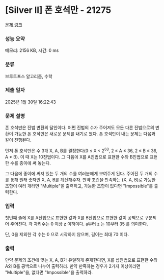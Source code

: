 # [Silver II] 폰 호석만 - 21275 

[문제 링크](https://www.acmicpc.net/problem/21275) 

### 성능 요약

메모리: 2156 KB, 시간: 0 ms

### 분류

브루트포스 알고리즘, 수학

### 제출 일자

2025년 1월 30일 16:22:43

### 문제 설명

<p>폰 호석만은 진법 변환의 달인이다. 어떤 진법의 수가 주어져도 모든 다른 진법으로의 변환이 가능한 폰 호석만은 새로운 문제를 내기로 했다. 폰 호석만이 내는 문제는 다음과 같이 진행된다.</p>

<p>먼저 폰 호석만은 수 3개 X, A, B를 결정한다(0 ≤ X < 2<sup>63</sup>, 2 ≤ A ≤ 36, 2 ≤ B ≤ 36, A ≠ B). 이 때 X는 10진법이다. 그 다음에 X를 A진법으로 표현한 수와 B진법으로 표현한 수를 종이에 써 놓는다.</p>

<p>그 다음에 종이에 써져 있는 두 개의 수를 여러분에게 보여주게 된다. 주어진 두 개의 수를 통해 원래 숫자인 X, A, B를 계산해주자. 만약 조건을 만족하는 (X, A, B)로 가능한 조합이 여러 개라면 "Multiple"을 출력하고, 가능한 조합이 없다면 "Impossible"를 출력한다.</p>

### 입력 

 <p>첫번째 줄에 X를 A진법으로 표현한 값과 X를 B진법으로 표현한 값이 공백으로 구분되어 주어진다. 각 자리수는 0 이상 z 이하이다. a부터 z 는 10부터 35 를 의미한다.</p>

<p>단, 0을 제외한 각 수는 0 으로 시작하지 않으며, 길이는 최대 70 이다.</p>

### 출력 

 <p>만약 문제의 조건에 맞는 X, A, B가 유일하게 존재한다면, X를 십진법으로 표현한 수와 A와 B를 공백으로 나누어 출력하라. 만약 만족하는 경우가 2가지 이상이라면 "Multiple"을, 없다면 "Impossible"을 출력하라.</p>

